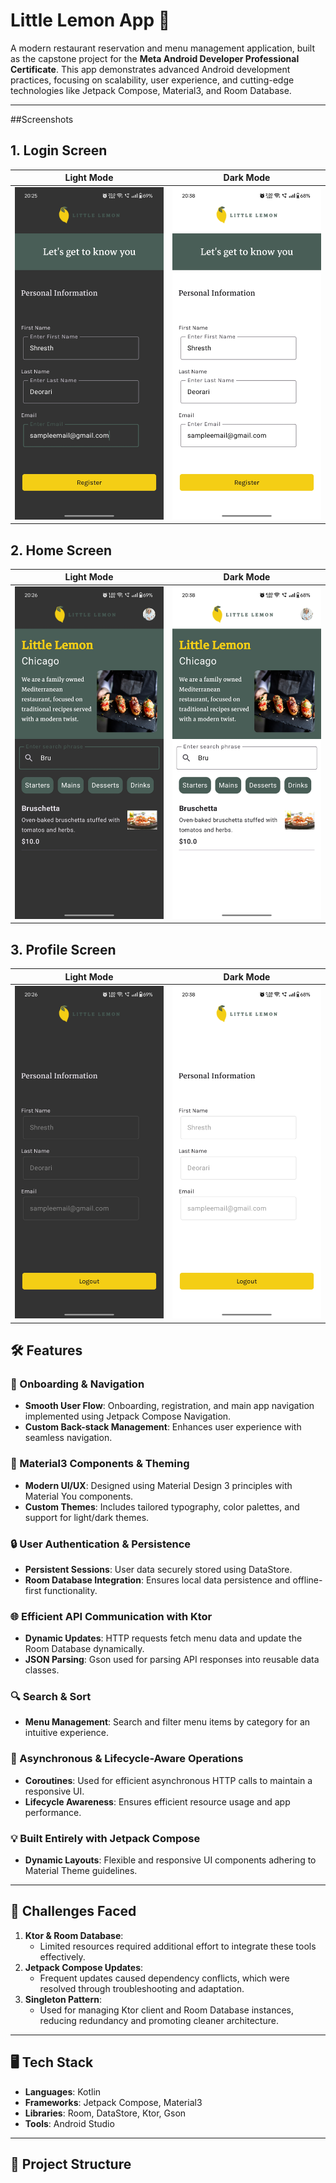 # Little Lemon App 🍋  
A modern restaurant reservation and menu management application, built as the capstone project for the **Meta Android Developer Professional Certificate**. This app demonstrates advanced Android development practices, focusing on scalability, user experience, and cutting-edge technologies like Jetpack Compose, Material3, and Room Database.  

---

##Screenshots

## 1. Login Screen

| Light Mode | Dark Mode |
|------------|-----------|
| <img src="Screenshot/RegisterBlack.jpg" alt="Little Lemon App - Light Mode" width="300"> | <img src="Screenshot/RegisterLight.jpg" alt="Little Lemon App - Dark Mode" width="300"> |

## 2. Home Screen

| Light Mode | Dark Mode |
|------------|-----------|
| <img src="Screenshot/MenuBlack.jpg" alt="Little Lemon App - Light Mode" width="300"> | <img src="Screenshot/MenuWhite.jpg" alt="Little Lemon App - Dark Mode" width="300"> |

## 3. Profile Screen

| Light Mode | Dark Mode |
|------------|-----------|
| <img src="Screenshot/LogoutBlack.jpg" alt="Little Lemon App - Light Mode" width="300"> | <img src="Screenshot/LogoutWhite.jpg" alt="Little Lemon App - Dark Mode" width="300"> |


## 🛠 Features  
### 🌟 Onboarding & Navigation  
- **Smooth User Flow**: Onboarding, registration, and main app navigation implemented using Jetpack Compose Navigation.  
- **Custom Back-stack Management**: Enhances user experience with seamless navigation.  

### 🎨 Material3 Components & Theming  
- **Modern UI/UX**: Designed using Material Design 3 principles with Material You components.  
- **Custom Themes**: Includes tailored typography, color palettes, and support for light/dark themes.  

### 🔒 User Authentication & Persistence  
- **Persistent Sessions**: User data securely stored using DataStore.  
- **Room Database Integration**: Ensures local data persistence and offline-first functionality.  

### 🌐 Efficient API Communication with Ktor  
- **Dynamic Updates**: HTTP requests fetch menu data and update the Room Database dynamically.  
- **JSON Parsing**: Gson used for parsing API responses into reusable data classes.  

### 🔍 Search & Sort  
- **Menu Management**: Search and filter menu items by category for an intuitive experience.  

### 🚀 Asynchronous & Lifecycle-Aware Operations  
- **Coroutines**: Used for efficient asynchronous HTTP calls to maintain a responsive UI.  
- **Lifecycle Awareness**: Ensures efficient resource usage and app performance.  

### 💡 Built Entirely with Jetpack Compose  
- **Dynamic Layouts**: Flexible and responsive UI components adhering to Material Theme guidelines.  

---

## 🚧 Challenges Faced  
1. **Ktor & Room Database**:  
   - Limited resources required additional effort to integrate these tools effectively.  
2. **Jetpack Compose Updates**:  
   - Frequent updates caused dependency conflicts, which were resolved through troubleshooting and adaptation.  
3. **Singleton Pattern**:  
   - Used for managing Ktor client and Room Database instances, reducing redundancy and promoting cleaner architecture.  

---

## 🖥 Tech Stack  
- **Languages**: Kotlin  
- **Frameworks**: Jetpack Compose, Material3  
- **Libraries**: Room, DataStore, Ktor, Gson  
- **Tools**: Android Studio  

---

## 📂 Project Structure  
